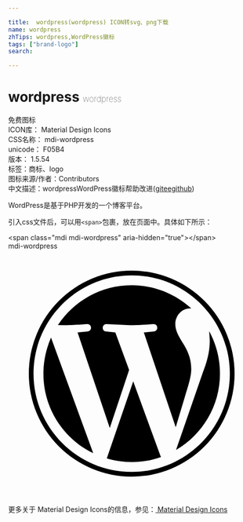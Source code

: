 ```yaml
---

title:  wordpress(wordpress) ICON转svg、png下载
name: wordpress
zhTips: wordpress,WordPress徽标
tags: ["brand-logo"]
search: 

---
```


# wordpress  <small style="font-size: 60%;font-weight: 100">wordpress</small>


<div class="detail-page">
<p>
<span><span class="badge-success badge">免费图标</span> </span>
<br/>
<span>
ICON库：
<span class="badge-secondary badge">Material Design Icons</span> 
</span>
<br/>
<span>
CSS名称：
<span class="badge-secondary badge">mdi-wordpress</span> 
</span>
<br/>
<span>
unicode：
<span class="badge-secondary badge">F05B4</span> 
<copy-btn content='F05B4' btn-title=""></copy-btn>
<copy-btn :content='String.fromCodePoint(parseInt("F05B4", 16))' btn-title="复制U"></copy-btn>
</span>
<br/>
<span>
版本：
<span class="badge-secondary badge">1.5.54</span> 
</span><br/><span>标签：<span class="badge-light badge"><router-link to="/tags/brand-logo.html">商标、logo</router-link></span></span>
<br/>
<span>图标来源/作者：<span class="badge-light badge">Contributors</span></span> 
<br/>
<span class="zh-detail">中文描述：<span class="badge-primary badge">wordpress</span><span class="badge-primary badge">WordPress徽标</span><span class="help-link"><span>帮助改进</span>(<a href="https://gitee.com/liuwave/icon-helper/edit/master/json/material/wordpress.json" target="_blank" rel="noopener noreferrer">gitee</a><a href="https://github.com/liuwave/icon-helper/edit/master/json/material/wordpress.json" target="_blank" rel="noopener noreferrer">github</a></span>)</span><br/>
</p>
</div><div class="description description alert alert-light">WordPress是基于PHP开发的一个博客平台。</div>
<div class="alert alert-dark">
  <i class="mdi mdi-wordpress mdi-48px"></i>
  <i class="mdi mdi-wordpress mdi-36px"></i>
  <i class="mdi mdi-wordpress mdi-24px"></i>
  <i class="mdi mdi-wordpress mdi-18px"></i>
</div>
<div>
  <p>引入css文件后，可以用<code>&lt;span&gt;</code>包裹，放在页面中。具体如下所示：    
  </p>
  <div class="alert alert-primary" style="font-size: 14px">
    &lt;span class="mdi mdi-wordpress" aria-hidden="true"&gt;&lt;/span&gt;
    <copy-btn content='<span class="mdi mdi-wordpress" aria-hidden="true"></span>'></copy-btn>
  </div>
  <div class="alert alert-secondary">
    <i class="mdi mdi-wordpress"
    style="font-size: 24px"
    aria-hidden="true"></i> mdi-wordpress
    <copy-btn content="mdi-wordpress" btn-title="复制图标名称"></copy-btn>
  </div>
</div>
<div id="svg" class="svg-wrap">
<svg xmlns="http://www.w3.org/2000/svg" viewBox="0 0 24 24"><path d="M3.42,12C3.42,10.76 3.69,9.58 4.16,8.5L8.26,19.72C5.39,18.33 3.42,15.4 3.42,12M17.79,11.57C17.79,12.3 17.5,13.15 17.14,14.34L16.28,17.2L13.18,8L14.16,7.9C14.63,7.84 14.57,7.16 14.11,7.19C14.11,7.19 12.72,7.3 11.82,7.3L9.56,7.19C9.1,7.16 9.05,7.87 9.5,7.9L10.41,8L11.75,11.64L9.87,17.27L6.74,8L7.73,7.9C8.19,7.84 8.13,7.16 7.67,7.19C7.67,7.19 6.28,7.3 5.38,7.3L4.83,7.29C6.37,4.96 9,3.42 12,3.42C14.23,3.42 16.27,4.28 17.79,5.67H17.68C16.84,5.67 16.24,6.4 16.24,7.19C16.24,7.9 16.65,8.5 17.08,9.2C17.41,9.77 17.79,10.5 17.79,11.57M12.15,12.75L14.79,19.97L14.85,20.09C13.96,20.41 13,20.58 12,20.58C11.16,20.58 10.35,20.46 9.58,20.23L12.15,12.75M19.53,7.88C20.2,9.11 20.58,10.5 20.58,12C20.58,15.16 18.86,17.93 16.31,19.41L18.93,11.84C19.42,10.62 19.59,9.64 19.59,8.77L19.53,7.88M12,2A10,10 0 0,1 22,12A10,10 0 0,1 12,22A10,10 0 0,1 2,12A10,10 0 0,1 12,2M12,21.54C17.26,21.54 21.54,17.26 21.54,12C21.54,6.74 17.26,2.46 12,2.46C6.74,2.46 2.46,6.74 2.46,12C2.46,17.26 6.74,21.54 12,21.54Z" /></svg>
</div>
<detail full-name='mdi-wordpress'></detail>
    
<div><p>更多关于 Material Design Icons的信息，参见：<a target="_blank" href="https://iconhelper.cn/material.html"> Material Design Icons</a>
</p></div>
